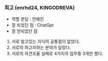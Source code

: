 ### 회고 (enrhd24, KINGODREVA)

- 역할 분담 : 안예진 
- 잘 되었던 점 : ChatGpt 
- 잘 안되었던 점 
1. 서로 알고있는 지식의 공통점이 없었다.
2. 서로의 하고자하는 분야가 달랐다.
3. 서로의 의견조율 실패로 4가지의 업무중 3개만 했다.
